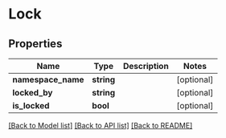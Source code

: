 # Lock

## Properties
Name | Type | Description | Notes
------------ | ------------- | ------------- | -------------
**namespace_name** | **string** |  | [optional] 
**locked_by** | **string** |  | [optional] 
**is_locked** | **bool** |  | [optional] 

[[Back to Model list]](../../README.md#documentation-for-models) [[Back to API list]](../../README.md#documentation-for-api-endpoints) [[Back to README]](../../README.md)

